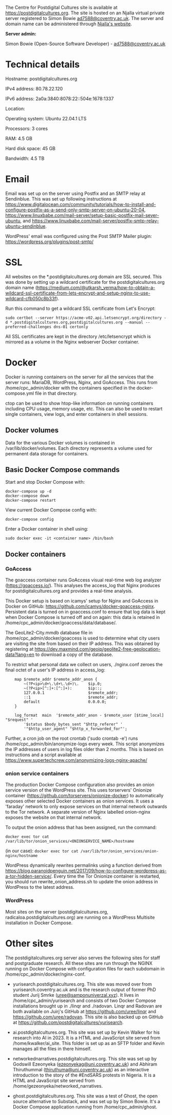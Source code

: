 The Centre for Postdigital Cultures site is available at https://postdigitalcultures.org. The site is hosted on an Njalla virtual private server registered to Simon Bowie <ad7588@coventry.ac.uk>. The server and domain name can be administered through [Njalla's website](https://njal.la/).

**Server admin:**

Simon Bowie (Open-Source Software Developer) - ad7588@coventry.ac.uk

# Technical details

Hostname: postdigitalcultures.org

IPv4 address: 80.78.22.120

IPv6 address: 2a0a:3840:8078:22::504e:1678:1337

Location:

Operating system: Ubuntu 22.04.1 LTS

Processors: 3 cores

RAM: 4.5 GB

Hard disk space: 45 GB

Bandwidth: 4.5 TB

# Email

Email was set up on the server using Postfix and an SMTP relay at Sendinblue. This was set up following instructions at https://www.digitalocean.com/community/tutorials/how-to-install-and-configure-postfix-as-a-send-only-smtp-server-on-ubuntu-20-04, https://www.linuxbabe.com/mail-server/setup-basic-postfix-mail-sever-ubuntu, and https://www.linuxbabe.com/mail-server/postfix-smtp-relay-ubuntu-sendinblue. 

WordPress' email was configured using the Post SMTP Mailer plugin: https://wordpress.org/plugins/post-smtp/

# SSL

All websites on the *.postdigitalcultures.org domain are SSL secured. This was done by setting up a wildcard certificate for the postdigitalcultures.org domain name (https://medium.com/@utkarsh_verma/how-to-obtain-a-wildcard-ssl-certificate-from-lets-encrypt-and-setup-nginx-to-use-wildcard-cfb050c8b33f).

Run this command to get a wildcard SSL certificate from Let's Encrypt:

`sudo certbot --server https://acme-v02.api.letsencrypt.org/directory -d *.postdigitalcultures.org,postdigitalcultures.org --manual --preferred-challenges dns-01 certonly`

All SSL certificates are kept in the directory /etc/letsencrypt which is mirrored as a volume in the Nginx webserver Docker container.


# Docker

Docker is running containers on the server for all the services that the server runs: MariaDB, WordPress, Nginx, and GoAccess. This runs from /home/cpc_admin/docker with the containers specified in the docker-compose.yml file in that directory.

ctop can be used to show htop-like information on running containers including CPU usage, memory usage, etc. This can also be used to restart single containers, view logs, and enter containers in shell sessions.

## Docker volumes

Data for the various Docker volumes is contained in /var/lib/docker/volumes. Each directory represents a volume used for permanent data storage for containers.

## Basic Docker Compose commands

Start and stop Docker Compose with:

```
docker-compose up -d
docker-compose down
docker-compose restart
```

View current Docker Compose config with:

```
docker-compose config
```

Enter a Docker container in shell using:

```
sudo docker exec -it <container name> /bin/bash
```

## Docker containers

### GoAccess

The goaccess container runs GoAccess visual real-time web log analyzer (<https://goaccess.io/>). This analyses the access_log that Nginx produces for postdigitalcultures.org and provides a real-time analysis.

This Docker setup is based on icamys' setup for Nginx and GoAccess in Docker on GitHub: <https://github.com/icamys/docker-goaccess-nginx>. Persistent data is turned on in goaccess.conf to ensure that log data is kept when Docker Compose is turned off and on again: this data is retained in /home/cpc_admin/docker/goaccess/data/database/.

The GeoLite2-City.mmdb database file in /home/cpc_admin/docker/goaccess is used to determine what city users are visiting the site from based on their IP address. This was obtained by registering at <https://dev.maxmind.com/geoip/geolite2-free-geolocation-data?lang=en> to download a copy of the database.

To restrict what personal data we collect on users, ./nginx.conf zeroes the final octet of a user's IP address in access_log:

```
    map $remote_addr $remote_addr_anon {
        ~(?P<ip>\d+\.\d+\.\d+)\.    $ip.0;
        ~(?P<ip>[^:]+:[^:]+):       $ip::;
        127.0.0.1                   $remote_addr;
        ::1                         $remote_addr;
        default                     0.0.0.0;
    }

    log_format  main  '$remote_addr_anon - $remote_user [$time_local] "$request" '
        '$status $body_bytes_sent "$http_referer" '
        '"$http_user_agent" "$http_x_forwarded_for"';
```

Further, a cron job on the root crontab ('sudo crontab -e') runs /home/cpc_admin/bin/anonymize-logs every week. This script anonymizes the IP addresses of users in log files older than 2 months. This is based on instructions and a script available at <https://www.supertechcrew.com/anonymizing-logs-nginx-apache/>

### onion service containers

The production Docker Compose configuration also provides an onion service version of the WordPress site. This uses torservers' Onionize container (https://github.com/torservers/onionize-docker) to automatically exposes other selected Docker containers as onion services. It uses a 'faraday' network to only expose services on that internal network outwards to the Tor network. A separate version of Nginx labelled onion-nginx exposes the website on that internal network.

To output the onion address that has been assigned, run the command:

`docker exec tor cat /var/lib/tor/onion_services/<ONIONSERVICE_NAME>/hostname`

(in our case): `docker exec tor cat /var/lib/tor/onion_services/onion-nginx/hostname`

WordPress dynamically rewrites permalinks using a function derived from https://blog.paranoidpenguin.net/2017/09/how-to-configure-wordpress-as-a-tor-hidden-service/. Every time the Tor Onionize container is restarted, you should run rewrite_onion_address.sh to update the onion address in WordPress to the latest address.

### WordPress

Most sites on the server (postdigitalcultures.org, radicaloa.postdigitalcultures.org) are running on a WordPress Multisite installation in Docker Compose.

# Other sites

The postdigitalcultures.org server also serves the following sites for staff and postgraduate research. All these sites are run through the NGINX running on Docker Compose with configuration files for each subdomain in /home/cpc_admin/docker/nginx-conf.

- yurisearch.postdigitalcultures.org. This site was moved over from yurisearch.coventry.ac.uk and is the research output of former PhD student Jurij Smrke (uree@samponuniverzal.xyz). It lives in /home/cpc_admin/yurisearch and consists of two Docker Compose installations brought up in ./linqr and ./radovan. Linqr and Radovan are both available on Juirj's GitHub at https://github.com/uree/linqr and https://github.com/uree/radovan. This site is also backed up on GitHub at https://github.com/postdigitalcultures/yurisearch.

- ai.postdigitalcultures.org. This site was set up by Kevin Walker for his research into AI in 2023. It is a HTML and JavaScript site served from /home/kwalker/ai_site. This folder is set up as an SFTP folder and Kevin manages all the files in there himself. 

- networkednarratives.postdigitalcultures.org. This site was set up by Godswill Ezeonyeka (ezeonyekag@uni.coventry.ac.uk) and Abhiram Thiruthummal (thiruthuma@uni.coventry.ac.uk) as an interactive introduction to the story of the #EndSARS protests in Nigeria. It is a HTML and JavaScript site served from /home/gezeonyeka/networked_narratives.

- ghost.postdigitalcultures.org. This site was a test of Ghost, the open source alternative to Substack, and was set up by Simon Bowie. It's a Docker Compose application running from /home/cpc_admin/ghost. 

